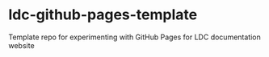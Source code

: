 # ldc-github-pages-template
Template repo for experimenting with GitHub Pages for LDC documentation website
